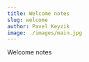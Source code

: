 ```yaml
---
title: Welcome notes
slug: welcome
author: Pavel Keyzik
image: ./images/main.jpg
---
```


Welcome notes
